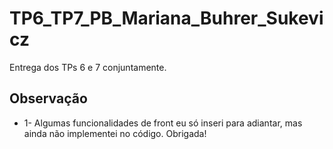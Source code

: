# TP6_TP7_PB_Mariana_Buhrer_Sukevicz
Entrega dos TPs 6 e 7 conjuntamente.

## Observação

* 1- Algumas funcionalidades de front eu só inseri para adiantar, mas ainda não implementei no código. Obrigada!
